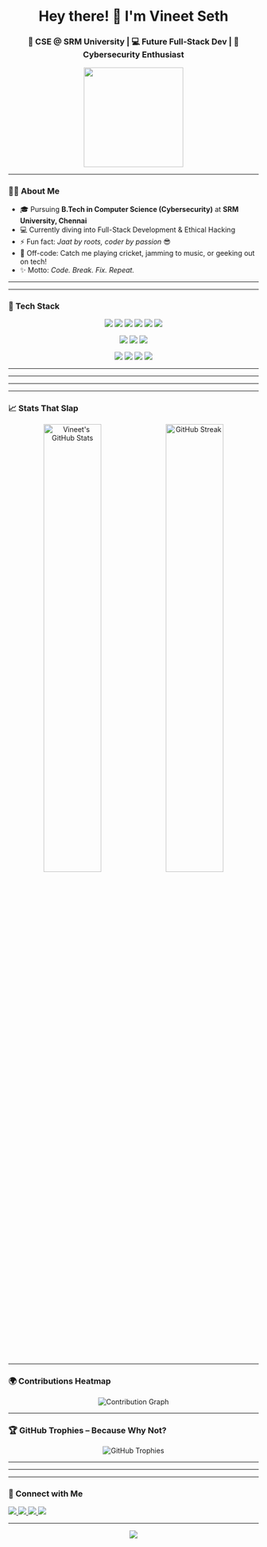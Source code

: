 <h1 align="center">Hey there! 👋 I'm Vineet Seth</h1>
<h3 align="center">🚀 CSE @ SRM University | 💻 Future Full-Stack Dev | 🔐 Cybersecurity Enthusiast</h3>

<p align="center">
  <img src="https://media.giphy.com/media/du3J3cXyzhj75IOgvA/giphy.gif" width="200" />
</p>

---

### 👨‍💻 About Me
- 🎓 Pursuing **B.Tech in Computer Science (Cybersecurity)** at **SRM University, Chennai**  
- 💻 Currently diving into Full-Stack Development & Ethical Hacking  
- ⚡ Fun fact: *Jaat by roots, coder by passion* 😎  
- 🏏 Off-code: Catch me playing cricket, jamming to music, or geeking out on tech!  
- ✨ Motto: *Code. Break. Fix. Repeat.*

---

---

### 🚀 Tech Stack

<p align="center">
  <img src="https://img.shields.io/badge/C++-00599C?style=for-the-badge&logo=c%2B%2B&logoColor=white"/>
  <img src="https://img.shields.io/badge/Java-ED8B00?style=for-the-badge&logo=java&logoColor=white"/>
  <img src="https://img.shields.io/badge/Python-3776AB?style=for-the-badge&logo=python&logoColor=white"/>
  <img src="https://img.shields.io/badge/HTML5-e34c26?style=for-the-badge&logo=html5&logoColor=white"/>
  <img src="https://img.shields.io/badge/CSS3-1572B6?style=for-the-badge&logo=css3&logoColor=white"/>
  <img src="https://img.shields.io/badge/JavaScript-F7DF1E?style=for-the-badge&logo=javascript&logoColor=black"/>
</p>

<p align="center">
  <img src="https://img.shields.io/badge/React-20232a?style=for-the-badge&logo=react&logoColor=61dafb"/>
  <img src="https://img.shields.io/badge/Django-092E20?style=for-the-badge&logo=django&logoColor=green"/>
  <img src="https://img.shields.io/badge/TypeScript-007acc?style=for-the-badge&logo=typescript&logoColor=white"/>
</p>

<p align="center">
  <img src="https://img.shields.io/badge/Git-F05032?style=for-the-badge&logo=git&logoColor=white"/>
  <img src="https://img.shields.io/badge/GitHub-181717?style=for-the-badge&logo=github&logoColor=white"/>
  <img src="https://img.shields.io/badge/VS%20Code-007ACC?style=for-the-badge&logo=visual-studio-code&logoColor=white"/>
  <img src="https://img.shields.io/badge/Linux-FCC624?style=for-the-badge&logo=linux&logoColor=black"/>
</p>

---

---

---

---

### 📈 Stats That Slap

<p align="center">
  <img src="https://github-readme-stats.vercel.app/api?username=Vineet2511SRM&show_icons=true&count_private=true&hide_border=true&theme=radical&title_color=fe428e&icon_color=ffe600" alt="Vineet's GitHub Stats" width="48%"/>
  <img src="https://github-readme-streak-stats.herokuapp.com/?user=Vineet2511SRM&hide_border=true&theme=radical&background=0D1117&currStreakLabel=ff4c61" alt="GitHub Streak" width="48%"/>
</p>

---

### 🌍 Contributions Heatmap

<p align="center">
  <img src="https://github-readme-activity-graph.vercel.app/graph?username=Vineet2511SRM&theme=high-contrast&area=true&hide_border=true" alt="Contribution Graph"/>
</p>

---

### 🏆 GitHub Trophies – Because Why Not?

<p align="center">
  <img src="https://github-profile-trophy.vercel.app/?username=Vineet2511SRM&theme=darkhub&no-frame=true&no-bg=true&title=Stars,Commits,Followers,PullRequest,Issues,Repositories" alt="GitHub Trophies"/>
</p>

---


---

---

### 🔗 Connect with Me
<p>
  <a href="mailto:emperorvineet7@gmail.com" target="_blank">
    <img src="https://img.shields.io/badge/Email-emperorvineet7@gmail.com-red?style=for-the-badge&logo=gmail" />
  </a>
  <a href="https://github.com/Vineet2511SRM" target="_blank">
    <img src="https://img.shields.io/badge/GitHub-Vineet2511SRM-000?style=for-the-badge&logo=github" />
  </a>
  <a href="https://www.linkedin.com/in/vineet-seth-92a09532b/" target="_blank">
    <img src="https://img.shields.io/badge/LinkedIn-Vineet%20Seth-blue?style=for-the-badge&logo=linkedin" />
  </a>
  <a href="https://www.instagram.com/vineet__seth/" target="_blank">
    <img src="https://img.shields.io/badge/Instagram-@vineet__seth-E4405F?style=for-the-badge&logo=instagram&logoColor=white" />
  </a>
</p>

---

<p align="center">
  <img src="https://readme-typing-svg.demolab.com?font=Fira+Code&size=22&pause=1000&center=true&vCenter=true&width=440&lines=Full-Stack+Dev+in+the+Making...;Cybersecurity+Enthusiast+%F0%9F%94%90;Always+Learning+%F0%9F%93%9A;Code.+Break.+Fix.+Repeat."/>
</p>
